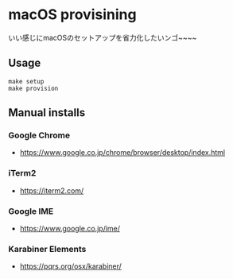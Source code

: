 # macOS provisining

いい感じにmacOSのセットアップを省力化したいンゴ~~~~

## Usage
```
make setup
make provision
```

## Manual installs
### Google Chrome
* https://www.google.co.jp/chrome/browser/desktop/index.html

### iTerm2
* https://iterm2.com/

### Google IME
* https://www.google.co.jp/ime/

### Karabiner Elements
* https://pqrs.org/osx/karabiner/
